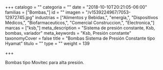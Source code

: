 +++
catalogo = ""
categoria = ""
date = "2018-10-10T20:21:05-06:00"
familias = ["Bombas,"]
id = ""
imagen = "/v1539224967/7053-12972745.jpg"
industrias = ["Alimentos y Bebidas,", "energía,", "Dispositivos Médicos,", "Biofarmaceuticos,", "Comercial Construccion,", "Electronica,"]
marcas = ["ksb,"]
meta_description = "Sistema de presión constante, Ksb, bombas, variador"
meta_keywords = "Ksb, Presión constante"
taxonomyCover = false
title = "Bombas Sistema de Presión Constante tipo Hyamat"
titulo = ""
type = ""
weight = 139

+++
<p>Bombas tipo Movitec para alta presión.</p>